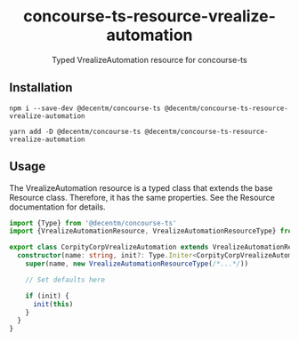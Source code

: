 <h1 align="center">
  concourse-ts-resource-vrealize-automation
</h1>

<div align="center">

  Typed VrealizeAutomation resource for concourse-ts
</div>

## Installation

`npm i --save-dev @decentm/concourse-ts @decentm/concourse-ts-resource-vrealize-automation`

`yarn add -D @decentm/concourse-ts @decentm/concourse-ts-resource-vrealize-automation`

## Usage

The VrealizeAutomation resource is a typed class that extends the base Resource class.
Therefore, it has the same properties. See the Resource documentation for details.

```typescript
import {Type} from '@decentm/concourse-ts'
import {VrealizeAutomationResource, VrealizeAutomationResourceType} from '@decentm/concourse-ts-resource-vrealize-automation'

export class CorpityCorpVrealizeAutomation extends VrealizeAutomationResource {
  constructor(name: string, init?: Type.Initer<CorpityCorpVrealizeAutomation>) {
    super(name, new VrealizeAutomationResourceType(/*...*/))

    // Set defaults here

    if (init) {
      init(this)
    }
  }
}
```
